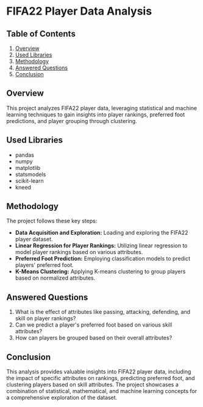 # FIFA22 Player Data Analysis

## Table of Contents
1. [Overview](#overview)
2. [Used Libraries](#used-libraries)
3. [Methodology](#methodology)
4. [Answered Questions](#answered-questions)
5. [Conclusion](#conclusion)

## Overview
This project analyzes FIFA22 player data, leveraging statistical and machine learning techniques to gain insights into player rankings, preferred foot predictions, and player grouping through clustering.

## Used Libraries
- pandas
- numpy
- matplotlib
- statsmodels
- scikit-learn
- kneed

## Methodology
The project follows these key steps:
- **Data Acquisition and Exploration:** Loading and exploring the FIFA22 player dataset.
- **Linear Regression for Player Rankings:** Utilizing linear regression to model player rankings based on various attributes.
- **Preferred Foot Prediction:** Employing classification models to predict players' preferred foot.
- **K-Means Clustering:** Applying K-means clustering to group players based on normalized attributes.

## Answered Questions
1. What is the effect of attributes like passing, attacking, defending, and skill on player rankings?
2. Can we predict a player's preferred foot based on various skill attributes?
3. How can players be grouped based on their overall attributes?

## Conclusion
This analysis provides valuable insights into FIFA22 player data, including the impact of specific attributes on rankings, predicting preferred foot, and clustering players based on skill attributes. The project showcases a combination of statistical, mathematical, and machine learning concepts for a comprehensive exploration of the dataset.
